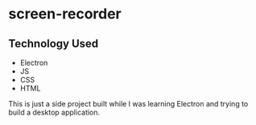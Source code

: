 # screen-recorder

## Technology Used
* Electron
* JS
* CSS
* HTML

This is just a side project built while I was learning Electron and trying to build a desktop application.
